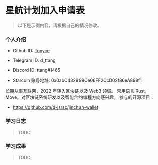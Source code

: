 

# 星航计划加入申请表

> 以下是示例内容，请根据自己的情况修改。

### 个人介绍

* Github ID: [Tonyce](https://github.com/Tonyce)

* Telegram ID: d_ttang

* Discord ID: ttang#1465

* Starcoin 账号地址: 0x0abC432999Ce06FF2CcD02f86eA898f1


长期从事互联网，2022 年转入区块链以及 Web3 领域。
常用语言 Rust，Move。对区块链系统研发以及智能合约编程方向感兴趣。
参与的开源项目：

* https://github.com/d-jsrsc/jinchan-wallet  

### 学习日志

> TODO

### 学习成果

> TODO





